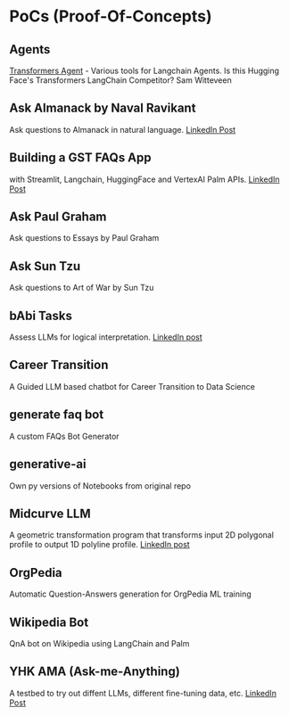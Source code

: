 # PoCs (Proof-Of-Concepts)

## Agents
[Transformers Agent](https://colab.research.google.com/drive/1HGpp1OI-o_ppHi2bHZsvV6QX9k5gsTIK?usp=sharing) - Various tools for Langchain Agents. Is this Hugging Face's Transformers LangChain Competitor? Sam Witteveen


## Ask Almanack by Naval Ravikant
Ask questions to Almanack in natural language. [LinkedIn Post](https://www.linkedin.com/posts/yogeshkulkarni_chatgpt-gpt-almanack-activity-7049347401723125762-nXbp/)

## Building a GST FAQs App
with Streamlit, Langchain, HuggingFace and VertexAI Palm APIs. [LinkedIn Post](https://www.linkedin.com/posts/yogeshkulkarni_gst-bot-huggingface-activity-7093395645473972224-O3Y8/)

## Ask Paul Graham
Ask questions to Essays by Paul Graham

## Ask Sun Tzu
Ask questions to Art of War by Sun Tzu

## bAbi Tasks
Assess LLMs for logical interpretation. [LinkedIn post](https://www.linkedin.com/posts/yogeshkulkarni_does-chatgpt-really-understand-the-language-activity-7056532694217687040-KwbY/)

## Career Transition
A Guided LLM based chatbot for Career Transition to Data Science

## generate faq bot
A custom FAQs Bot Generator

## generative-ai
Own py versions of Notebooks from original repo

## Midcurve LLM
A geometric transformation program that transforms input 2D polygonal profile to output 1D 
polyline profile. [LinkedIn post](https://www.linkedin.com/posts/yogeshkulkarni_chatgpt-ai-nlp-activity-7055374102781411328-V-Id/)

## OrgPedia
Automatic Question-Answers generation for OrgPedia ML training

## Wikipedia Bot
QnA bot on Wikipedia using LangChain and Palm

## YHK AMA (Ask-me-Anything)
A testbed to try out diffent LLMs, different fine-tuning data, etc. [LinkedIn Post](https://www.linkedin.com/posts/yogeshkulkarni_chatgpt-ai-nlp-activity-7059720029583360001-9uVm/)




